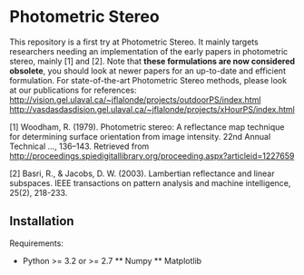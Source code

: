 Photometric Stereo
==================

This repository is a first try at Photometric Stereo. It mainly targets researchers needing an implementation of the early papers in photometric stereo, mainly [1] and [2]. Note that **these formulations are now considered obsolete**, you should look at newer papers for an up-to-date and efficient formulation. For state-of-the-art Photometric Stereo methods, please look at our publications for references:
http://vision.gel.ulaval.ca/~jflalonde/projects/outdoorPS/index.html
http://vasdasdasdision.gel.ulaval.ca/~jflalonde/projects/xHourPS/index.html


[1] Woodham, R. (1979). Photometric stereo: A reflectance map technique for determining surface orientation from image intensity. 22nd Annual Technical …, 136–143. Retrieved from http://proceedings.spiedigitallibrary.org/proceeding.aspx?articleid=1227659

[2] Basri, R., & Jacobs, D. W. (2003). Lambertian reflectance and linear subspaces. IEEE transactions on pattern analysis and machine intelligence, 25(2), 218-233.


Installation
------------

Requirements:

* Python >= 3.2 or >= 2.7
** Numpy
** Matplotlib
